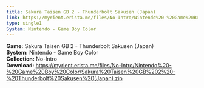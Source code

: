 ```yaml
---
title: Sakura Taisen GB 2 - Thunderbolt Sakusen (Japan)
link: https://myrient.erista.me/files/No-Intro/Nintendo%20-%20Game%20Boy%20Color/Sakura%20Taisen%20GB%202%20-%20Thunderbolt%20Sakusen%20(Japan).zip
type: single1
System: Nintendo - Game Boy Color
---
```

<b>Game:</b> Sakura Taisen GB 2 - Thunderbolt Sakusen (Japan)<br>
<b>System:</b> Nintendo - Game Boy Color<br>
<b>Collection:</b> No-Intro<br>
<b>Download:</b> https://myrient.erista.me/files/No-Intro/Nintendo%20-%20Game%20Boy%20Color/Sakura%20Taisen%20GB%202%20-%20Thunderbolt%20Sakusen%20(Japan).zip
